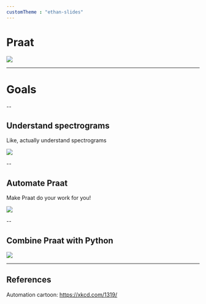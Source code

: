 ```yaml
---
customTheme : "ethan-slides"
---
```


# Praat

<img src="https://upload.wikimedia.org/wikipedia/commons/d/de/Praat_icon.png" width=""/>

---

# Goals

--

## Understand spectrograms

Like, actually understand spectrograms

<img src="https://upload.wikimedia.org/wikipedia/commons/c/c5/Spectrogram-19thC.png" width=""/>

--

## Automate Praat

Make Praat do your work for you!

<img src="https://imgs.xkcd.com/comics/automation.png" width=""/>

--

## Combine Praat with Python

<img src="https://parselmouth.readthedocs.io/en/stable/_static/logo.png" width=""/>

---

## References


<div id = "refs">

Automation cartoon: https://xkcd.com/1319/


</div>
